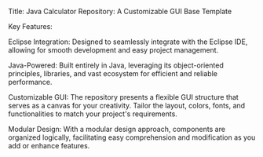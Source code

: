 Title: Java Calculator Repository: A Customizable GUI Base Template


Key Features:

Eclipse Integration: Designed to seamlessly integrate with the Eclipse IDE, allowing for smooth development and easy project management.

Java-Powered: Built entirely in Java, leveraging its object-oriented principles, libraries, and vast ecosystem for efficient and reliable performance.

Customizable GUI: The repository presents a flexible GUI structure that serves as a canvas for your creativity. Tailor the layout, colors, fonts, and functionalities to match your project's requirements.

Modular Design: With a modular design approach, components are organized logically, facilitating easy comprehension and modification as you add or enhance features.


